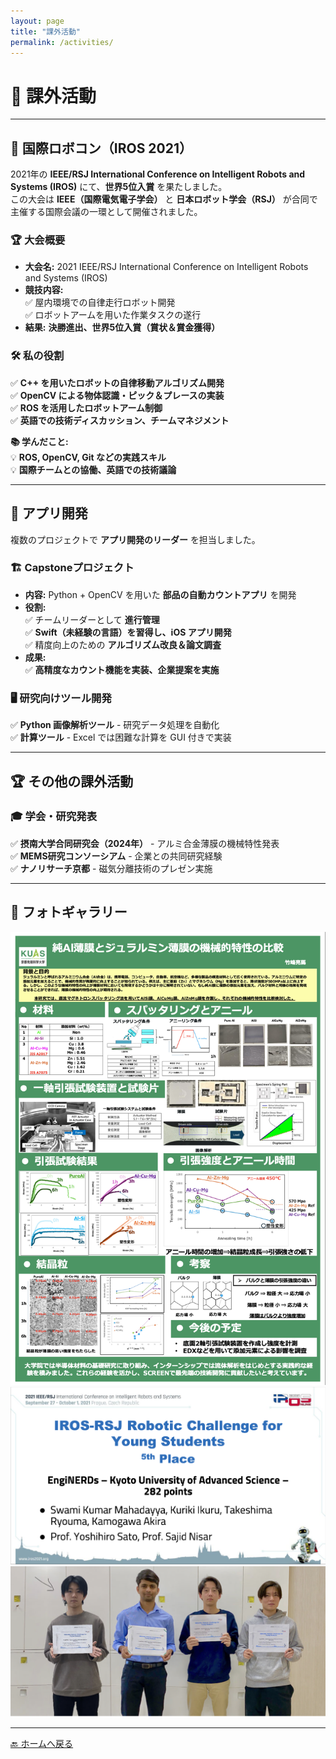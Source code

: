```yaml
---
layout: page
title: "課外活動"
permalink: /activities/
---
```


# 🎯 課外活動

---

## 🤖 **国際ロボコン（IROS 2021）**
2021年の **IEEE/RSJ International Conference on Intelligent Robots and Systems (IROS)** にて、**世界5位入賞** を果たしました。  
この大会は **IEEE（国際電気電子学会）** と **日本ロボット学会（RSJ）** が合同で主催する国際会議の一環として開催されました。

### 🏆 **大会概要**
- **大会名:** 2021 IEEE/RSJ International Conference on Intelligent Robots and Systems (IROS)
- **競技内容:**  
  ✅ 屋内環境での自律走行ロボット開発  
  ✅ ロボットアームを用いた作業タスクの遂行  
- **結果:** **決勝進出、世界5位入賞（賞状＆賞金獲得）**

### 🛠 **私の役割**
✅ **C++ を用いたロボットの自律移動アルゴリズム開発**  
✅ **OpenCV による物体認識・ピック＆プレースの実装**  
✅ **ROS を活用したロボットアーム制御**  
✅ **英語での技術ディスカッション、チームマネジメント**

**📚 学んだこと:**  
💡 **ROS, OpenCV, Git などの実践スキル**  
💡 **国際チームとの協働、英語での技術議論**

---

## 📱 **アプリ開発**
複数のプロジェクトで **アプリ開発のリーダー** を担当しました。

### 🏗 **Capstoneプロジェクト**
- **内容:** Python + OpenCV を用いた **部品の自動カウントアプリ** を開発
- **役割:**  
  ✅ チームリーダーとして **進行管理**  
  ✅ **Swift（未経験の言語）を習得し、iOS アプリ開発**  
  ✅ 精度向上のための **アルゴリズム改良＆論文調査**
- **成果:**  
  ✅ **高精度なカウント機能を実装、企業提案を実施**

### **🖥 研究向けツール開発**
✅ **Python 画像解析ツール** - 研究データ処理を自動化  
✅ **計算ツール** - Excel では困難な計算を GUI 付きで実装  

---

## 🏆 **その他の課外活動**
### 🎓 **学会・研究発表**
✅ **摂南大学合同研究会（2024年）** - アルミ合金薄膜の機械特性発表  
✅ **MEMS研究コンソーシアム** - 企業との共同研究経験  
✅ **ナノリサーチ京都** - 磁気分離技術のプレゼン実施  

---

## 📸 **フォトギャラリー**
![研究成果](/assets/images/research.jpg)
![IROS 2021 表彰状](/assets/images/iros_award.jpg)
![IROS 2021 チーム写真](/assets/images/iros_team.jpg)


---

[🔙 ホームへ戻る](/)
